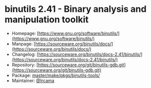 # binutils 2.41 - Binary analysis and manipulation toolkit
  - Homepage: [https://www.gnu.org/software/binutils/](https://www.gnu.org/software/binutils/)
  - Manpage: [https://sourceware.org/binutils/docs/](https://sourceware.org/binutils/docs/)
  - Changelog: [https://sourceware.org/binutils/docs-2.41/binutils/](https://sourceware.org/binutils/docs-2.41/binutils/)
  - Repository: [https://sourceware.org/git/binutils-gdb.git](https://sourceware.org/git/binutils-gdb.git)
  - Package: [master/make/pkgs/binutils-tools/](https://github.com/Freetz-NG/freetz-ng/tree/master/make/pkgs/binutils-tools/)
  - Maintainer: [@Ircama](https://github.com/Ircama)

